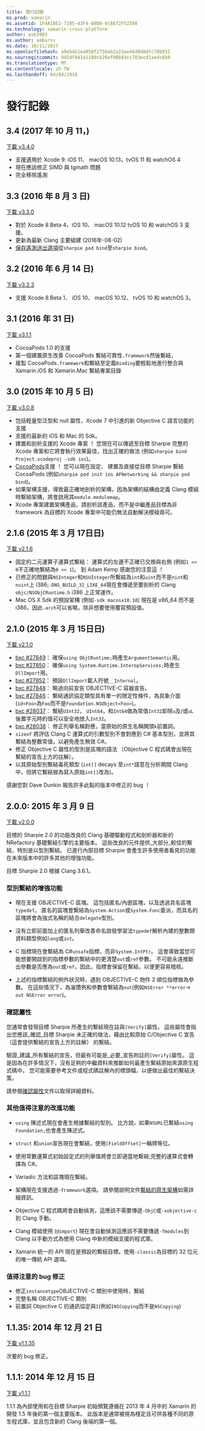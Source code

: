 ```yaml
---
title: 發行記錄
ms.prod: xamarin
ms.assetid: 1F4A1BE1-7205-43F4-89D0-6C8672F52598
ms.technology: xamarin-cross-platform
author: asb3993
ms.author: amburns
ms.date: 10/11/2017
ms.openlocfilehash: a9eb4b1ea958f2756eb2a21ee44d0d0dfcf8b931
ms.sourcegitcommit: 945df041e2180cb20af08b83cc703ecd1aedc6b0
ms.translationtype: MT
ms.contentlocale: zh-TW
ms.lasthandoff: 04/04/2018
---
```

# <a name="release-history"></a>發行記錄

## <a name="34-october-11-2017"></a>3.4 (2017 年 10 月 11，)

[下載 v3.4.0](https://dl.xamarin.com/objective-sharpie/ObjectiveSharpie-3.4.0.pkg)

* 支援適用於 Xcode 9: iOS 11、 macOS 10.13，tvOS 11 和 watchOS 4
* 現在應該修正 SIMD 與 tgmath 問題
* 完全移除遙測

## <a name="33-august-3-2016"></a>3.3 (2016 年 8 月 3 日)

[下載 v3.3.0](https://download.xamarin.com/objective-sharpie/ObjectiveSharpie-3.3.0.pkg)

* 對於 Xcode 8 Beta 4，iOS 10、 macOS 10.12 tvOS 10 和 watchOS 3 支援。
* 更新為最新 Clang 主要組建 (2016年-08-02)
* [保存遙測送出選項](https://twitter.com/Symbiatch/status/760373403878559744)從`sharpie pod bind`至`sharpie bind`。

## <a name="32-june-14-2016"></a>3.2 (2016 年 6 月 14 日)

[下載 v3.2.3](https://download.xamarin.com/objective-sharpie/ObjectiveSharpie-3.2.3.pkg)

* 支援 Xcode 8 Beta 1、 iOS 10、 macOS 10.12、 tvOS 10 和 watchOS 3。

## <a name="31-may-31-2016"></a>3.1 (2016 年 31 日)

[下載 v3.1.1](https://download.xamarin.com/objective-sharpie/ObjectiveSharpie-3.1.1.pkg)

* CocoaPods 1.0 的支援
* 第一個建置原生改善 CocoaPods 繫結可靠性`.framework`然後繫結，
* 複製 CocoaPods`.framework`和繫結至定義`Binding`要輕鬆地進行整合與 Xamarin.iOS 和 Xamarin.Mac 繫結專案目錄

## <a name="30-october-5-2015"></a>3.0 (2015 年 10 月 5 日)

[下載 v3.0.8](https://download.xamarin.com/objective-sharpie/ObjectiveSharpie-3.0.8.pkg)

* 包括輕量型泛型和 null 屬性，Xcode 7 中引進的新 Objective C 語言功能的支援
* 支援的最新的 iOS 和 Mac 的 Sdk。
* 建置和剖析支援的 Xcode 專案 ！ 您現在可以傳遞至目標 Sharpie 完整的 Xcode 專案和它將會執行效果最佳，找出正確的做法 (例如`sharpie bind Project.xcodeproj -sdk ios`)。
* [CocoaPods](https://cocoapods.org)支援 ！ 您可以現在設定、 建置及直接從目標 Sharpie 繫結 CocoaPods (例如`sharpie pod init ios AFNetworking && sharpie pod bind`)。
* 如果架構支援，導致最正確地剖析的架構，因為架構的結構由定義 Clang 模組時繫結架構，將會啟用其`module.modulemap`。
* Xcode 專案建置架構產品，請剖析該產品，而不是中繼產品目標為非 framework 為目標的 Xcode 專案中可能仍無法自動解決模稜兩可。

## <a name="216-march-17-2015"></a>2.1.6 (2015 年 3 月 17日日)

[下載 v2.1.6](https://download.xamarin.com/objective-sharpie/ObjectiveSharpie-2.1.6.pkg)

* 固定的二元運算子運算式繫結： 運算式的左邊不正確已交換與右側 (例如`1 << 0`不正確地繫結為`0 << 1`)。 到 Adam Kemp 感謝您的注意這 ！
* 已修正的問題與`NSInteger`和`NSUInteger`所繫結為`int`和`uint`而不是`nint`和`nuint`上 i386;`-DNS_BUILD_32_LIKE_64`現在會傳遞至要剖析的 Clang `objc/NSObjCRuntime.h` i386 上正常運作。
* Mac OS X Sdk 的預設架構 (例如`-sdk macosx10.10`) 現在是 x86_64 而不是 i386，因此`-arch`可以省略，除非想要使用覆寫預設值。

## <a name="210-march-15-2015"></a>2.1.0 (2015 年 3 月 15日日)

[下載 v2.1.0](https://download.xamarin.com/objective-sharpie/ObjectiveSharpie-2.1.0.pkg)

* [bxc #27849](https://bugzilla.xamarin.com/show_bug.cgi?id=27849)： 確保`using ObjCRuntime;`時產生`ArgumentSemantic`用。
* [bxc #27850](https://bugzilla.xamarin.com/show_bug.cgi?id=27850)： 確保`using System.Runtime.InteropServices;`時產生`DllImport`用。
* [bxc #27852](https://bugzilla.xamarin.com/show_bug.cgi?id=27852)： 預設`DllImport`載入符號`__Internal`。
* [bxc #27848](https://bugzilla.xamarin.com/show_bug.cgi?id=27848)： 略過向前宣告 OBJECTIVE-C 容器宣告。
* [bxc #27846](https://bugzilla.xamarin.com/show_bug.cgi?id=27846)： 繫結通訊協定類型具有單一的限定性條件，為具象介面 (`id<Foo>`為`Foo`而不是`Foundation.NSObject<Foo>`)。
* [bxc #28037](https://bugzilla.xamarin.com/show_bug.cgi?id=28037)： 繫結`UInt32`， `UInt64`，和`Int64`做為常值`Int32`卸除`u`及/或`uL`後置字元時的值可以安全地放入`Int32`。
* [bxc #28038](https://bugzilla.xamarin.com/show_bug.cgi?id=28038)： 修正列舉名稱對應，當原始的原生名稱開頭`k`前置詞。
* `sizeof` 將評估 Clang C 運算式的引數型別不會對應到 C# 基本型別，並將其繫結為整數常值，以避免產生無效 C#。
* 修正 Objective C 屬性的型別是區塊的語法 （Objective C 程式碼會出現在 繫結的宣告上方的註解）。
* 以其原始型別繫結毒死類型 (`int[]` decays 至`int*`語意在分析期間 Clang 中，但將它繫結做為寫入原始`int[]`改為)。

感謝您對 Dave Dunkin 報告許多此點的版本中修正的 bug ！

## <a name="200-march-9-2015"></a>2.0.0: 2015 年 3 月 9 日

[下載 v2.0.0](https://download.xamarin.com/objective-sharpie/ObjectiveSharpie-2.0.0.pkg)

目標的 Sharpie 2.0 的功能改良的 Clang 基礎驅動程式和剖析器和新的 NRefactory 基礎繫結引擎的主要版本。 這些改良的元件提供_大部分_較佳的繫結，特別是以型別繫結。 已進行內部目標 Sharpie 會產生許多使用者看見的功能在未來版本中的許多其他的增強功能。

目標 Sharpie 2.0 根據 Clang 3.6.1。

### <a name="type-binding-improvements"></a>型別繫結的增強功能

* 現在支援 OBJECTIVE-C 區塊。 這包括匿名/內嵌區塊，以及透過具名區塊`typedef`。 匿名的區塊會繫結為`System.Action`或`System.Func`委派，而具名的區塊將會為強式名稱的結合`delegate`型別。

* 沒有立即前面加上的匿名列舉改善命名啟發學習法`typedef`解析內建的整數類資料類型例如`long`或`int`。

* C 指標現在會繫結為 C#`unsafe`指標，而非`System.IntPtr`。 這會導致當您可能想要開啟到的指標參數的繫結中的更清楚`out`或`ref`參數。 不可能永遠推斷出參數是否應為`out`或`ref`，因此，指標會保留在繫結，以便更容易稽核。

* 上述的指標繫結的例外狀況時，遇到 OBJECTIVE-C 物件 2 順位指標做為參數。 在這些情況下，為凗慣例和參數會繫結為`out`(例如`NSError **error`→ `out NSError error`)。

### <a name="verify-attribute"></a>確認屬性

您通常會發現目標 Sharpie 所產生的繫結現在註與`[Verify]`屬性。 這些屬性會指出您應該_確認_目標 Sharpie 未正確的做法，藉由比較原始 C/Objective C 宣告 （這會提供繫結的宣告上方的註解） 的繫結。

驗證_建議_所有繫結的宣告，但最有可能是_必要_宣告附註的`[Verify]`屬性。 這是因為在許多情況下，沒有足夠的中繼資料來推斷如何最產生繫結原始來源原生程式碼中。 您可能需要參考文件或程式碼註解內的標頭檔，以便做出最佳的繫結決策。

請參閱[確認屬性](~/cross-platform/macios/binding/objective-sharpie/platform/verify.md)文件以取得詳細資料。

### <a name="other-notable-improvements"></a>其他值得注意的改進功能

* `using` 陳述式現在會產生根據繫結的型別。 比方說，如果`NSURL`已繫結`using Foundation;`也會產生陳述式。

* `struct` 和`union`宣告現在會繫結，使用`[FieldOffset]`一輪牌等位。

* 使用常數運算式初始設定式的列舉值將會立即適當地繫結;完整的運算式會轉譯為 C#。

* Variadic 方法和區塊現在繫結。

* 架構現在支援透過`-framework`選項。 請參閱說明文件[繫結的原生架構](http://developer.xamarin.com/guides/ios/advanced_topics/binding_objective-c/objective_sharpie/#frameworks)如需詳細資訊。

* Objective C 程式碼將會自動偵測，這應該不需要傳遞`-ObjC`或`-xobjective-c`到 Clang 手動。

* Clang 模組使用 (`@import`) 現在會自動偵測這應該不需要傳遞`-fmodules`到 Clang 以手動方式為使用 Clang 中新的模組支援的程式庫。

* Xamarin 統一的 API 現在是預設的繫結目標。使用`-classic`為目標的 32 位元的唯一傳統 API 選項。

### <a name="notable-bug-fixes"></a>值得注意的 bug 修正

* 修正`instancetype`OBJECTIVE-C 類別中使用時，繫結
* 完整名稱 OBJECTIVE-C 類別
* 前置詞 Objective C 的通訊協定與`I`(例如`INSCopying`而不是`NSCopying`)

## <a name="1135-december-21-2014"></a>1.1.35: 2014 年 12 月 21 日

[下載 v1.1.35](https://download.xamarin.com/objective-sharpie/ObjectiveSharpie-1.1.35.pkg)

次要的 bug 修正。

## <a name="111-december-15-2014"></a>1.1.1: 2014 年 12 月 15 日

[下載 v1.1.1](https://download.xamarin.com/objective-sharpie/ObjectiveSharpie-1.1.1.pkg)

1.1.1 為內部使用和在目標 Sharpie 初始預覽遵循在 2013 年 4 月中的 Xamarin 的開發 1.5 年後的第一個主要版本。 此版本是通常被視為穩定且可供各種不同的原生程式庫，並且包含新的 Clang 後端的第一個。

